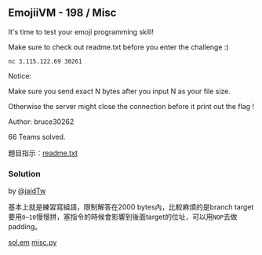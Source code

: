 ## EmojiiVM - 198 / Misc

It's time to test your emoji programming skill!

Make sure to check out readme.txt before you enter the challenge :)

`nc 3.115.122.69 30261`

Notice:

Make sure you send exact N bytes after you input N as your file size.

Otherwise the server might close the connection before it print out the flag !


Author: bruce30262

66 Teams solved.

題目指示：[readme.txt](./readme.txt)

### Solution

by [@jaidTw](https://github.com/jaidTw)

基本上就是練習寫組語，限制解答在2000 bytes內，比較麻煩的是branch target要用`0~10`慢慢拼，塞指令的時候會影響到後面target的位址，可以用`NOP`去做padding。

[sol.em](./sol.em)
[misc.py](./misc.py)

